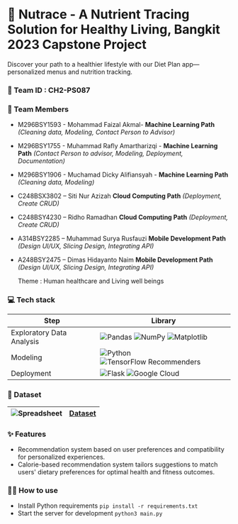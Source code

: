 # 📣 Nutrace - A Nutrient Tracing Solution for Healthy Living, Bangkit 2023 Capstone Project
   Discover your path to a healthier lifestyle with our Diet Plan app—personalized menus and nutrition tracking.

### 🎏 Team ID : CH2-PS087
### 💪 Team Members 
- M296BSY1593 - Mohammad Faizal Akmal- **Machine Learning Path**  *(Cleaning data, Modeling, Contact Person to Advisor)*
- M296BSY1755  - Muhammad Rafly Amartharizqi -  **Machine Learning Path**  *(Contact Person to advisor, Modeling, Deployment, Documentation)*
- M296BSY1906  - Muchamad Dicky Alifiansyah -  **Machine Learning Path**  *(Cleaning data, Modeling)*
- C248BSX3802 – Siti Nur Azizah **Cloud Computing Path** *(Deployment, Create CRUD)*
- C248BSY4230 – Ridho Ramadhan **Cloud Computing Path** *(Deployment, Create CRUD)*
- A314BSY2285 – Muhammad Surya Rusfauzi **Mobile Development Path** *(Design UI/UX, Slicing Design, Integrating API)*
- A248BSY2475 – Dimas Hidayanto Naim **Mobile Development Path** *(Design UI/UX, Slicing Design, Integrating API)*
  
  Theme : Human healthcare and Living well beings

### 💻 Tech stack
  |Step|Library|
  |---|---|
  |Exploratory Data Analysis|![Pandas](https://img.shields.io/badge/pandas-%23150458.svg?style=for-the-badge&logo=pandas&logoColor=white) ![NumPy](https://img.shields.io/badge/numpy-%23013243.svg?style=for-the-badge&logo=numpy&logoColor=white) ![Matplotlib](https://img.shields.io/badge/Matplotlib-%23ffffff.svg?style=for-the-badge&logo=Matplotlib&logoColor=black) |
  |Modeling|![Python](https://img.shields.io/badge/python-3670A0?style=for-the-badge&logo=python&logoColor=ffdd54) ![TensorFlow Recommenders](https://img.shields.io/badge/TensorFlow-%23FF6F00.svg?style=for-the-badge&logo=TensorFlow&logoColor=white) | ![scikit-learn](https://img.shields.io/badge/scikit--learn-%23F7931E.svg?style=for-the-badge&logo=scikit-learn&logoColor=white)|
  |Deployment|![Flask](https://img.shields.io/badge/flask-%23000.svg?style=for-the-badge&logo=flask&logoColor=white) ![Google Cloud](https://img.shields.io/badge/GoogleCloud-%234285F4.svg?style=for-the-badge&logo=google-cloud&logoColor=white)|

### 📂 Dataset
|![Spreadsheet](https://img.shields.io/badge/Kaggle-035a7d?style=for-the-badge&logo=kaggle&logoColor=white)|[Dataset](https://www.kaggle.com/datasets/irkaal/foodcom-recipes-and-reviews)|
|---|---|

### ✨ Features

- Recommendation system based on user preferences and compatibility for personalized experiences.
- Calorie-based recommendation system tailors suggestions to match users' dietary preferences for optimal health and fitness outcomes.

### 💁‍♀️ How to use

- Install Python requirements `pip install -r requirements.txt`
- Start the server for development `python3 main.py`
